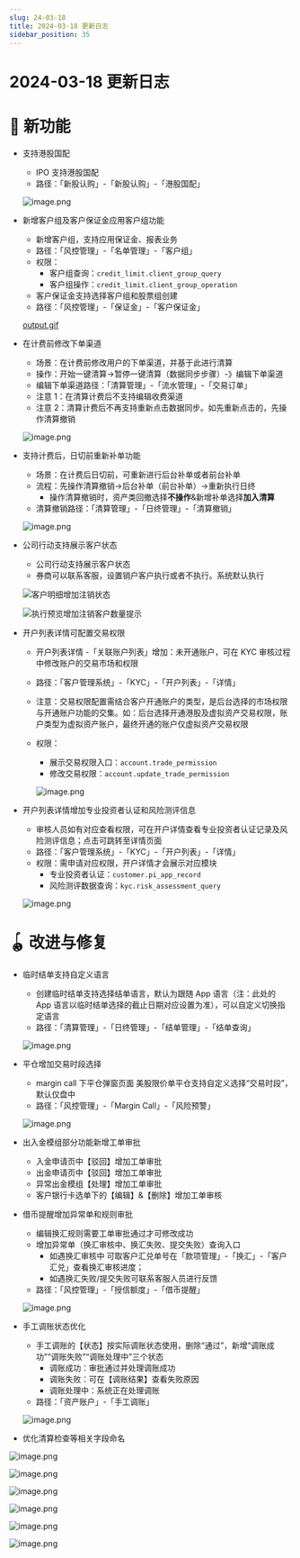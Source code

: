 ```yaml
---
slug: 24-03-18
title: 2024-03-18 更新日志
sidebar_position: 35
---
```



# 2024-03-18 更新日志


# 🎉 新功能

- 支持港股国配
    - IPO 支持港股国配
    - 路径：「新股认购」-「新股认购」-「港股国配」

    ![image.png](/assets/396937ad7a203d30c2f8dbe64a3b9a21.png)

- 新增客户组及客户保证金应用客户组功能
    - 新增客户组，支持应用保证金、报表业务
    - 路径：「风控管理」-「名单管理」-「客户组」
    - 权限：
        - 客户组查询：`credit_limit.client_group_query`
        - 客户组操作：`credit_limit.client_group_operation`
    - 客户保证金支持选择客户组和股票组创建
    - 路径：「风控管理」-「保证金」-「客户保证金」

    [output.gif](https://prod-files-secure.s3.us-west-2.amazonaws.com/1445bab0-c2cc-8114-afe4-000302ebb560/c99770d6-b573-447c-9412-12aa9aec7a87/output.gif?X-Amz-Algorithm=AWS4-HMAC-SHA256&X-Amz-Content-Sha256=UNSIGNED-PAYLOAD&X-Amz-Credential=ASIAZI2LB466ZUV5WY2J%2F20250822%2Fus-west-2%2Fs3%2Faws4_request&X-Amz-Date=20250822T071448Z&X-Amz-Expires=3600&X-Amz-Security-Token=IQoJb3JpZ2luX2VjELb%2F%2F%2F%2F%2F%2F%2F%2F%2F%2FwEaCXVzLXdlc3QtMiJGMEQCIBAZFWY7LHFS0vRwdf3pgDlLfGYibe4szXJZeu15oVxmAiBvWliayNWDDbGPK8ROjk%2F9nwPawgPAhkxffS6RanyDKyqIBAj%2F%2F%2F%2F%2F%2F%2F%2F%2F%2F%2F8BEAAaDDYzNzQyMzE4MzgwNSIM6d94NbJCYvtR%2B7fYKtwDyltYVfdLSK9EMjgdBuSNGRI2ZwrXYwFh%2FYujaprAv7lTb3f9m%2B7rFWfEJddzo45NuX4AsY1nq4JzGNqtg5FAQoFDy%2Fg2cfh%2FFAqf3jlwFOsqdlvbELS9cnAx3qKOsncbYXc9vXR6919n8cY8ZMR2Z7HC92U7aY6C5YPGBK%2FW%2BSHoGV9HsxwNJLrLp0NW5sJQ4QaBhVWVg%2B9WQXF%2BnpUFPGa9TbPrhEjauwZHFuHJuMQ8NssQ4KliwJNIFnl4oUISOf1ANgmloDmcSRy1eorbQKSezxIzCCT1XAQ9HruTI%2FEM%2Fw%2F%2BwVEGEV%2FwH3Yojh%2B3BS%2FpxmzAFq1LCjTieeZPkLx1A8L4WOFSCB90OkJa6M7R%2FYoJJ8VzCv3QfNFQS9nqNY%2Flx%2BwXrTlUnVT7q2xSyEAY1QLr146hMPMphPCCcQ9lNCWdfs9D2n1UQoi%2FRXLDVzzxuaclwGvBq66tqGFCI3Zlcbxrerwej5mIw11UrKqG91A4uRXxajAQn6gKVOturMrXEi9ci5YvmFK2G0dyGTU6St2dD%2B64MK8zq7J5h9WPiC7SdRKLRsbVBDuTO4pRTme2%2BhgzyMgrMp95oxtPRnudGO4nTRAA%2B30d6muMgb5pZ%2FUuoeSQvdcMv1UwipegxQY6pgG6Wo%2FDJEtI7%2B8YJw20idqyKM4M5XFV21zIKADQJoSPWLri5i%2BQmsGfZj16f2zYjBlyJA9vnPS1tjSRuJwbzSJmUcIo4scisTOXVymhmklvOcM2IGW5Cb1UNUM6Nh%2FBJAYMYj915c9RCm%2F8MSMWGttYEGUgEpbCVdD2jPyBZGNsHqf0dFg4Fm%2BVh4pmjlInPUd4ERomnEANSz2BjCfPFEyOxiFXhHxB&X-Amz-Signature=3db513702be3fc944b6e084164372a1d65bc4000e39610cd6d8afbab579004cd&X-Amz-SignedHeaders=host&x-amz-checksum-mode=ENABLED&x-id=GetObject)

- 在计费前修改下单渠道
    - 场景：在计费前修改用户的下单渠道，并基于此进行清算
    - 操作：开始一键清算->暂停一键清算（数据同步步骤）-》编辑下单渠道
    - 编辑下单渠道路径：「清算管理」-「流水管理」-「交易订单」
    - 注意 1：在清算计费后不支持编辑收费渠道
    - 注意 2：清算计费后不再支持重新点击数据同步。如先重新点击的，先操作清算撤销

    ![image.png](/assets/f120a896fbaa20f8f1d15ea7aa4fc6c4.png)

- 支持计费后，日切前重新补单功能
    - 场景：在计费后日切前，可重新进行后台补单或者前台补单
    - 流程：先操作清算撤销->后台补单（前台补单）->重新执行日终
        - 操作清算撤销时，资产类回撤选择**不操作**&新增补单选择**加入清算**
    - 清算撤销路径：「清算管理」-「日终管理」-「清算撤销」

    ![image.png](/assets/b6c567fe140afa5ad0ca5c91e8ac38db.png)

- 公司行动支持展示客户状态
    - 公司行动支持展示客户状态
    - 券商可以联系客服，设置销户客户执行或者不执行。系统默认执行

    ![客户明细增加注销状态](/assets/1f2d2c9aae9ffc0366fdeea3961169b0.png)


    ![执行预览增加注销客户数量提示](/assets/12dba2c5207f28c7b3d779dcd131e58c.png)

- 开户列表详情可配置交易权限
    - 开户列表详情 -「关联账户列表」增加：未开通账户，可在 KYC 审核过程中修改账户的交易市场和权限
    - 路径：「客户管理系统」-「KYC」-「开户列表」-「详情」
    - 注意：交易权限配置需结合客户开通账户的类型，是后台选择的市场权限与开通账户功能的交集。如：后台选择开通港股及虚拟资产交易权限，账户类型为虚拟资产账户，最终开通的账户仅虚拟资产交易权限
    - 权限：
        - 展示交易权限入口：`account.trade_permission`
        - 修改交易权限：`account.update_trade_permission`

        ![image.png](/assets/fca953291e69a2307f71e9fa9a884ae2.png)

- 开户列表详情增加专业投资者认证和风险测评信息
    - 审核人员如有对应查看权限，可在开户详情查看专业投资者认证记录及风险测评信息；点击可跳转至详情页面
    - 路径：「客户管理系统」-「KYC」-「开户列表」-「详情」
    - 权限：需申请对应权限，开户详情才会展示对应模块
        - 专业投资者认证：`customer.pi_app_record`
        - 风险测评数据查询：`kyc.risk_assessment_query`

    ![image.png](/assets/9b846aa735712022371289a371e59bbe.png)


# 🪀 改进与修复

- 临时结单支持自定义语言
    - 创建临时结单支持选择结单语言，默认为跟随 App 语言（注：此处的 App 语言以临时结单选择的截止日期对应设置为准），可以自定义切换指定语言
    - 路径：「清算管理」-「日终管理」-「结单管理」-「结单查询」

    ![image.png](/assets/f3b21c75ff77b24419c7ba57ea8a55b0.png)

- 平仓增加交易时段选择
    - margin call 下平仓弹窗页面 美股限价单平仓支持自定义选择“交易时段”，默认仅盘中
    - 路径：「风控管理」-「Margin Call」-「风险预警」

    ![image.png](/assets/95306f3dd71e48fb0f15d324311cede5.png)

- 出入金模组部分功能新增工单审批
    - 入金申请页中【驳回】增加工单审批
    - 出金申请页中【驳回】增加工单审批
    - 异常出金模组【处理】增加工单审批
    - 客户银行卡选单下的【编辑】&【删除】增加工单审核
- 借币提醒增加异常单和规则审批
    - 编辑换汇规则需要工单审批通过才可修改成功
    - 增加异常单（换汇审核中、换汇失败、提交失败）查询入口
        - 如遇换汇审核中 可取客户汇兑单号在「款项管理」-「换汇」-「客户汇兑」查看换汇审核进度；
        - 如遇换汇失败/提交失败可联系客服人员进行反馈
    - 路径：「风控管理」-「授信额度」-「借币提醒」

    ![image.png](/assets/78b7a7d4ec75b41dcb012ff2e2e41634.png)

- 手工调账状态优化
    - 手工调账的【状态】按实际调账状态使用，删除“通过”，新增“调账成功”“调账失败”“调账处理中”三个状态
        - 调账成功：审批通过并处理调账成功
        - 调账失败：可在【调账结果】查看失败原因
        - 调账处理中：系统正在处理调账
    - 路径：「资产账户」-「手工调账」

    ![image.png](/assets/c579a1695de00f6e7ba2fed680c75678.png)

- 优化清算检查等相关字段命名

![image.png](/assets/6750a1c770adbc4a7cb14a8f8852f961.png)


![image.png](/assets/aa256b7399d782612e1736efb147bda7.png)


![image.png](/assets/bc3957118412f84a1896fd57c026679c.png)


![image.png](/assets/15b18f6fbda36fbb0c833e088f28ee0f.png)


![image.png](/assets/c986f98a2677e16ced6d0fa4429f107f.png)


![image.png](/assets/bb664513bf5f9514c22d7de9db7ea21a.png)

